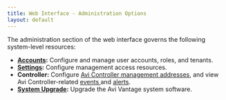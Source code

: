 ```yaml
---
title: Web Interface - Administration Options
layout: default
---
```

The administration section of the web interface governs the following system-level resources:

* **<a href="/docs/latest/user-accounts">Accounts</a>:** Configure and manage user accounts, roles, and tenants.
* **<a href="/docs/latest/administrative-settings">Settings</a>:** Configure management access resources.
* **Controller:** Configure <a href="/docs/latest/avi-controller-analytics-page">Avi Controller management addresses</a>, and view Avi Controller-related <a href="/docs/latest/avi-controller-events-log">events </a>and <a href="/docs/latest/avi-controller-alerts-log">alerts</a>.
* **<a href="/docs/latest/upgrading-the-vantage-software">System Upgrade</a>:** Upgrade the Avi Vantage system software.